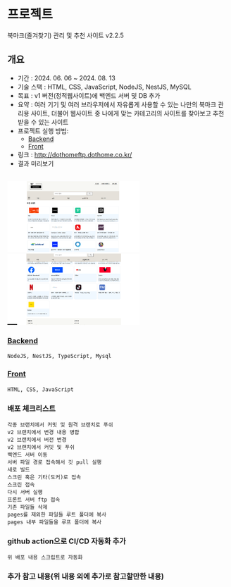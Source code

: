 <!-- [Home](..) -->

# 프로젝트
북마크(즐겨찾기) 관리 및 추천 사이트 v2.2.5

## 개요
- 기간 : 2024. 06. 06 ~  2024. 08. 13
- 기술 스택 : HTML, CSS, JavaScript, NodeJS, NestJS, MySQL
- 목표 : v1 버전(정적웹사이트)에 백엔드 서버 및 DB 추가
- 요약 : 여러 기기 및 여러 브라우저에서 자유롭게 사용할 수 있는 나만의 북마크 관리용 사이트, 더불어  웹사이트 중 나에게 맞는 카테고리의 사이트를 찾아보고 추천받을 수 있는 사이트
- 프로젝트 실행 방법: 
    - [Backend](./backend-nest-js/)
    - [Front](./project/)      
- 링크 : http://dothomeftp.dothome.co.kr/
- 결과 미리보기  
<br>
<img src="imageEx01.png" width="300px">
<img src="imageEx02.png" width="300px">


### [Backend](./backend-nest-js/)
    NodeJS, NestJS, TypeScript, Mysql
    
### [Front](./project/)
    HTML, CSS, JavaScript



<!-- ### 환경세팅 -->
### 배포 체크리스트
    각종 브랜치에서 커밋 및 원격 브랜치로 푸쉬
    v2 브랜치에서 변경 내용 병합
    v2 브랜치에서 버전 변경
    v2 브랜치에서 커밋 및 푸쉬
    백엔드 서버 이동
    서버 파일 경로 접속해서 깃 pull 실행
    새로 빌드
    스크린 혹은 기타(도커)로 접속        
    스크린 접속
    다시 서버 실행
    프론트 서버 ftp 접속
    기존 파일들 삭제
    pages를 제외한 파일들 루트 폴더에 복사
    pages 내부 파일들을 루프 폴더에 복사

### github action으로 CI/CD 자동화 추가
    위 배포 내용 스크립트로 자동화


### 추가 참고 내용(위 내용 외에 추가로 참고할만한 내용)

